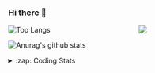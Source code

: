 ### Hi there 👋

<!--
**tao8687/tao8687** is a ✨ _special_ ✨ repository because its `README.md` (this file) appears on your GitHub profile.

Here are some ideas to get you started:

- 🔭 I’m currently working on ...
- 🌱 I’m currently learning ...
- 👯 I’m looking to collaborate on ...
- 🤔 I’m looking for help with ...
- 💬 Ask me about ...
- 📫 How to reach me: ...
- 😄 Pronouns: ...
- ⚡ Fun fact: ...
-->

<img align='right' src="https://media.giphy.com/media/M9gbBd9nbDrOTu1Mqx/giphy.gif" width="240">

  
![Top Langs](https://github-readme-stats.vercel.app/api/top-langs/?username=tao8687&layout=compact&title_color=23238E&text_color=A67D3D)

![Anurag's github stats](https://github-readme-stats.vercel.app/api?username=tao8687&show_icons=true&&text_color=A67D3D&title_color=23238E&show_icons=false&count_private=true&hide=stars)

<details>
  <summary>:zap: Coding Stats</summary>
  <br>
    
<!--START_SECTION:waka-->
![Code Time](http://img.shields.io/badge/Code%20Time-992%20hrs%2029%20mins-blue)

![Profile Views](http://img.shields.io/badge/Profile%20Views-0-blue)

**🐱 My GitHub Data** 

> 📦 1.5 MB Used in GitHub's Storage 
 > 
> 🏆 80 Contributions in the Year 2023
 > 
> 🚫 Not Opted to Hire
 > 
> 📜 49 Public Repositories 
 > 
> 🔑 23 Private Repositories 
 > 
**I'm an Early 🐤** 

```text
🌞 Morning                949 commits         █████████████████████░░░░   82.24 % 
🌆 Daytime                84 commits          ██░░░░░░░░░░░░░░░░░░░░░░░   07.28 % 
🌃 Evening                117 commits         ███░░░░░░░░░░░░░░░░░░░░░░   10.14 % 
🌙 Night                  4 commits           ░░░░░░░░░░░░░░░░░░░░░░░░░   00.35 % 
```
📅 **I'm Most Productive on Wednesday** 

```text
Monday                   167 commits         ████░░░░░░░░░░░░░░░░░░░░░   14.47 % 
Tuesday                  153 commits         ███░░░░░░░░░░░░░░░░░░░░░░   13.26 % 
Wednesday                219 commits         █████░░░░░░░░░░░░░░░░░░░░   18.98 % 
Thursday                 144 commits         ███░░░░░░░░░░░░░░░░░░░░░░   12.48 % 
Friday                   162 commits         ████░░░░░░░░░░░░░░░░░░░░░   14.04 % 
Saturday                 159 commits         ███░░░░░░░░░░░░░░░░░░░░░░   13.78 % 
Sunday                   150 commits         ███░░░░░░░░░░░░░░░░░░░░░░   13.00 % 
```


📊 **This Week I Spent My Time On** 

```text
🕑︎ Time Zone: Asia/Shanghai

💬 Programming Languages: 
C                        19 hrs 23 mins      ███████████░░░░░░░░░░░░░░   44.17 % 
Python                   8 hrs 25 mins       █████░░░░░░░░░░░░░░░░░░░░   19.17 % 
C++                      4 hrs 46 mins       ███░░░░░░░░░░░░░░░░░░░░░░   10.86 % 
Bash                     3 hrs 33 mins       ██░░░░░░░░░░░░░░░░░░░░░░░   08.10 % 
Other                    3 hrs 23 mins       ██░░░░░░░░░░░░░░░░░░░░░░░   07.72 % 

🔥 Editors: 
VS Code                  43 hrs 54 mins      █████████████████████████   100.00 % 

🐱‍💻 Projects: 
vc0768                   39 hrs 45 mins      ███████████████████████░░   90.54 % 
vc0768-beta              2 hrs 9 mins        █░░░░░░░░░░░░░░░░░░░░░░░░   04.90 % 
sylixOS                  35 mins             ░░░░░░░░░░░░░░░░░░░░░░░░░   01.37 % 
VC0768_platform_rtthread 35 mins             ░░░░░░░░░░░░░░░░░░░░░░░░░   01.35 % 
TS0845_5.0               14 mins             ░░░░░░░░░░░░░░░░░░░░░░░░░   00.56 % 

💻 Operating System: 
Linux                    43 hrs 54 mins      █████████████████████████   100.00 % 
```

**I Mostly Code in Python** 

```text
Python                   9 repos             ████████░░░░░░░░░░░░░░░░░   30.00 % 
C++                      8 repos             ███████░░░░░░░░░░░░░░░░░░   26.67 % 
JavaScript               2 repos             ██░░░░░░░░░░░░░░░░░░░░░░░   06.67 % 
Batchfile                1 repo              █░░░░░░░░░░░░░░░░░░░░░░░░   03.33 % 
HTML                     1 repo              █░░░░░░░░░░░░░░░░░░░░░░░░   03.33 % 
```



**Timeline**

![Lines of Code chart](https://raw.githubusercontent.com/tao8687/tao8687/master/assets/bar_graph.png)


 Last Updated on 20/03/2023 01:36:24 UTC
<!--END_SECTION:waka-->
</details>
